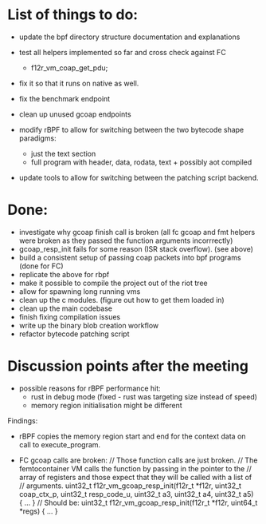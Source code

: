 
# List of things to do:

- update the bpf directory structure documentation and explanations

- test all helpers implemented so far and cross check against FC
    - f12r_vm_coap_get_pdu;

- fix it so that it runs on native as well.
- fix the benchmark endpoint
- clean up unused gcoap endpoints

- modify rBPF to allow for switching between the two bytecode shape paradigms:
  - just the text section
  - full program with header, data, rodata, text + possibly aot compiled

- update tools to allow for switching between the patching script backend.

# Done:
- investigate why gcoap finish call is broken (all fc gcoap and fmt helpers were
  broken as they passed the function arguments incorrrectly)
- gcoap_resp_init fails for some reason (ISR stack overflow). (see above)
- build a consistent setup of passing coap packets into bpf programs (done for FC)
- replicate the above for rbpf
- make it possible to compile the project out of the riot tree
- allow for spawning long running vms
- clean up the c modules. (figure out how to get them loaded in)
- clean up the main codebase
- finish fixing compilation issues
- write up the binary blob creation workflow
- refactor bytecode patching script


# Discussion points after the meeting

- possible reasons for rBPF performance hit:
  - rust in debug mode (fixed - rust was targeting size instead of speed)
  - memory region initialisation might be different

Findings:
- rBPF copies the memory region start and end for the context data on call to
  execute_program.

- FC gcoap calls are broken:
// Those function calls are just broken.
// The femtocontainer VM calls the function by passing in the pointer to the
// array of registers and those expect that they will be called with a list of
// arguments.
uint32_t f12r_vm_gcoap_resp_init(f12r_t *f12r, uint32_t coap_ctx_p, uint32_t resp_code_u, uint32_t a3, uint32_t a4, uint32_t a5)
{ ... }
// Should be:
uint32_t f12r_vm_gcoap_resp_init(f12r_t *f12r, uint64_t *regs)
{ ... }


